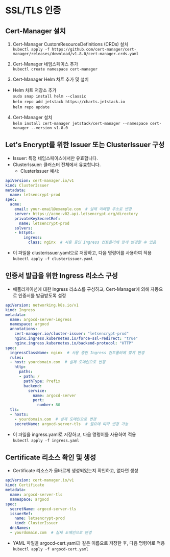 # SSL/TLS 인증

## Cert-Manager 설치

1. Cert-Manager CustomResourceDefinitions (CRDs) 설치   
   ``` kubectl apply -f https://github.com/cert-manager/cert-manager/releases/download/v1.8.0/cert-manager.crds.yaml ```

2. Cert-Manager 네임스페이스 추가   
   ``` kubectl create namespace cert-manager ```  

3. Cert-Manager Helm 차트 추가 및 설치   

  - Helm 차트 저장소 추가    
``` sudo snap install helm --classic ```   
``` helm repo add jetstack https://charts.jetstack.io ```   
``` helm repo update ```

4. Cert-Manager 설치   
   ``` helm install cert-manager jetstack/cert-manager --namespace cert-manager --version v1.8.0 ```   

## Let's Encrypt를 위한 Issuer 또는 ClusterIssuer 구성

  - Issuer: 특정 네임스페이스에서만 유효합니다.   
  - ClusterIssuer: 클러스터 전체에서 유효합니다.   
    - ClusterIssuer 예시:
```yaml
apiVersion: cert-manager.io/v1
kind: ClusterIssuer
metadata:
  name: letsencrypt-prod
spec:
  acme:
    email: your-email@example.com  # 실제 이메일 주소로 변경
    server: https://acme-v02.api.letsencrypt.org/directory
    privateKeySecretRef:
      name: letsencrypt-prod
    solvers:
    - http01:
        ingress:
          class: nginx  # 사용 중인 Ingress 컨트롤러에 맞게 변경할 수 있음
```

  - 이 파일을 clusterissuer.yaml으로 저장하고, 다음 명령어를 사용하여 적용   
    ``` kubectl apply -f clusterissuer.yaml ```   

## 인증서 발급을 위한 Ingress 리소스 구성
   - 애플리케이션에 대한 Ingress 리소스를 구성하고, Cert-Manager에 의해 자동으로 인증서를 발급받도록 설정   
```yaml
apiVersion: networking.k8s.io/v1
kind: Ingress
metadata:
  name: argocd-server-ingress
  namespace: argocd
  annotations:
    cert-manager.io/cluster-issuer: "letsencrypt-prod"
    nginx.ingress.kubernetes.io/force-ssl-redirect: "true"
    nginx.ingress.kubernetes.io/backend-protocol: "HTTP"
spec:
  ingressClassName: nginx  # 사용 중인 Ingress 컨트롤러에 맞게 변경
  rules:
  - host: yourdomain.com  # 실제 도메인으로 변경
    http:
      paths:
      - path: /
        pathType: Prefix
        backend:
          service:
            name: argocd-server
            port:
              number: 80
  tls:
  - hosts:
    - yourdomain.com  # 실제 도메인으로 변경
    secretName: argocd-server-tls  # 필요에 따라 변경 가능
```

  - 이 파일을 ingress.yaml로 저장하고, 다음 명령어를 사용하여 적용   
    ``` kubectl apply -f ingress.yaml ```

## Certificate 리소스 확인 및 생성   
   - Certificate 리소스가 올바르게 생성되었는지 확인하고, 없다면 생성   
```yaml
apiVersion: cert-manager.io/v1
kind: Certificate
metadata:
  name: argocd-server-tls
  namespace: argocd
spec:
  secretName: argocd-server-tls
  issuerRef:
    name: letsencrypt-prod
    kind: ClusterIssuer
  dnsNames:
  - yourdomain.com  # 실제 도메인으로 변경
```
   - YAML 파일을 argocd-cert.yaml과 같은 이름으로 저장한 후, 다음 명령어로 적용   
     ``` kubectl apply -f argocd-cert.yaml ```
